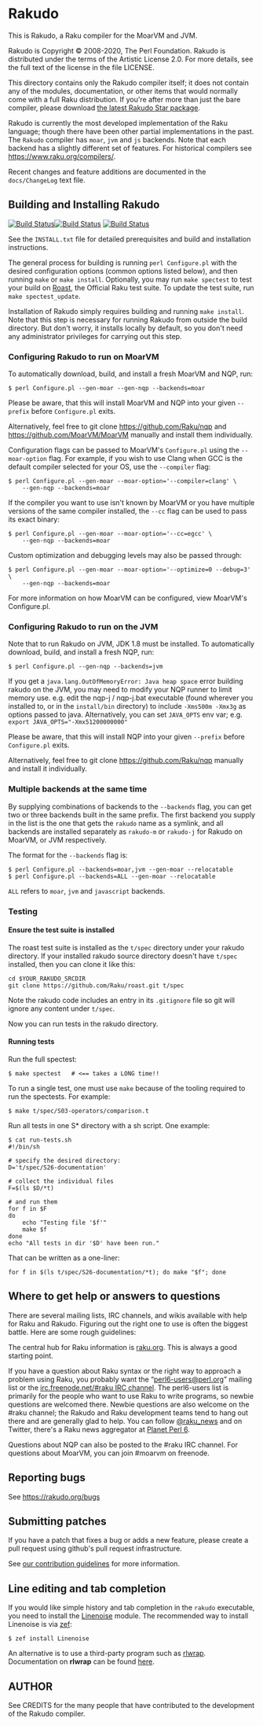 # Rakudo

This is Rakudo, a Raku compiler for the MoarVM and JVM.

Rakudo is Copyright © 2008-2020, The Perl Foundation. Rakudo
is distributed under the terms of the Artistic License 2.0. For more
details, see the full text of the license in the file LICENSE.

This directory contains only the Rakudo compiler itself; it
does not contain any of the modules, documentation, or other items
that would normally come with a full Raku distribution.  If you're
after more than just the bare compiler, please download [the latest
Rakudo Star package](http://rakudo.org/downloads/star).

Rakudo is currently the most developed implementation of the Raku
language; though there have been other partial implementations in the
past. The `Rakudo` compiler has `moar`, `jvm` and `js` backends. Note
that each backend has a slightly different set of features. For
historical compilers see https://www.raku.org/compilers/.

Recent changes and feature additions are documented in the `docs/ChangeLog`
text file.

## Building and Installing Rakudo

[![Build Status](https://circleci.com/gh/rakudo/rakudo.svg?style=shield)](https://circleci.com/gh/rakudo/rakudo)[![Build Status](https://travis-ci.org/rakudo/rakudo.svg?branch=master)](https://travis-ci.org/rakudo/rakudo) [![Build Status](https://ci.appveyor.com/api/projects/status/github/rakudo/rakudo?svg=true)](https://ci.appveyor.com/project/rakudo/rakudo/branch/master)

See the `INSTALL.txt` file for detailed prerequisites and build and
installation instructions.

The general process for building is running `perl Configure.pl` with
the desired configuration options (common options listed below), and
then running `make` or `make install`. Optionally, you may run
`make spectest` to test your build on [Roast](http://github.com/Raku/roast),
the Official Raku test suite. To update the test suite, run
`make spectest_update`.

Installation of Rakudo simply requires building and running `make install`.
Note that this step is necessary for running Rakudo from outside the build
directory. But don't worry, it installs locally by default, so you don't need
any administrator privileges for carrying out this step.

### Configuring Rakudo to run on MoarVM

To automatically download, build, and install a fresh MoarVM and NQP, run:

    $ perl Configure.pl --gen-moar --gen-nqp --backends=moar

Please be aware, that this will install MoarVM and NQP into your given
`--prefix` before `Configure.pl` exits.

Alternatively, feel free to git clone https://github.com/Raku/nqp and
https://github.com/MoarVM/MoarVM manually and install them individually.

Configuration flags can be passed to MoarVM's `Configure.pl` using the
`--moar-option` flag. For example, if you wish to use Clang when GCC is the
default compiler selected for your OS, use the `--compiler` flag:

    $ perl Configure.pl --gen-moar --moar-option='--compiler=clang' \
        --gen-nqp --backends=moar

If the compiler you want to use isn't known by MoarVM or you have multiple
versions of the same compiler installed, the `--cc` flag can be used to pass its
exact binary:

    $ perl Configure.pl --gen-moar --moar-option='--cc=egcc' \
        --gen-nqp --backends=moar

Custom optimization and debugging levels may also be passed through:

    $ perl Configure.pl --gen-moar --moar-option='--optimize=0 --debug=3' \
        --gen-nqp --backends=moar

For more information on how MoarVM can be configured, view MoarVM's
Configure.pl.

### Configuring Rakudo to run on the JVM

Note that to run Rakudo on JVM, JDK 1.8 must be installed. To automatically
download, build, and install a fresh NQP, run:

    $ perl Configure.pl --gen-nqp --backends=jvm

If you get a `java.lang.OutOfMemoryError: Java heap space` error building
rakudo on the JVM, you may need to modify your NQP runner to limit memory
use. e.g. edit the nqp-j / nqp-j.bat executable (found wherever you installed to, or in the
`install/bin` directory) to include `-Xms500m -Xmx3g` as options passed to java.
Alternatively, you can set `JAVA_OPTS` env var; e.g.
`export JAVA_OPTS="-Xmx51200000000"`

Please be aware, that this will install NQP into your given `--prefix`
before `Configure.pl` exits.

Alternatively, feel free to git clone https://github.com/Raku/nqp manually
and install it individually.

### Multiple backends at the same time

By supplying combinations of backends to the `--backends` flag, you
can get two or three backends built in the same prefix. The first
backend you supply in the list is the one that gets the `rakudo` name
as a symlink, and all backends are installed separately as
`rakudo-m` or `rakudo-j` for Rakudo on
MoarVM, or JVM respectively.

The format for the `--backends` flag is:

    $ perl Configure.pl --backends=moar,jvm --gen-moar --relocatable
    $ perl Configure.pl --backends=ALL --gen-moar --relocatable

`ALL` refers to `moar`, `jvm` and `javascript` backends.

### Testing

#### Ensure the test suite is installed

The roast test suite is installed as the `t/spec` directory
under your rakudo directory. If your installed rakudo
source directory doesn't have `t/spec` installed, then
you can clone it like this:

    cd $YOUR_RAKUDO_SRCDIR
    git clone https://github.com/Raku/roast.git t/spec

Note the rakudo code includes an entry in its `.gitignore` file
so git will ignore any content under `t/spec`.

Now you can run tests in the rakudo directory.

#### Running tests

Run the full spectest:

    $ make spectest   # <== takes a LONG time!!

To run a single test, one must use `make` because of the tooling required to
run the spectests.  For example:

    $ make t/spec/S03-operators/comparison.t

Run all tests in one S* directory with a sh script. One example:

    $ cat run-tests.sh
    #!/bin/sh

    # specify the desired directory:
    D='t/spec/S26-documentation'

    # collect the individual files
    F=$(ls $D/*t)

    # and run them
    for f in $F
    do
        echo "Testing file '$f'"
        make $f
    done
    echo "All tests in dir '$D' have been run."

That can be written as a one-liner:

    for f in $(ls t/spec/S26-documentation/*t); do make "$f"; done

## Where to get help or answers to questions

There are several mailing lists, IRC channels, and wikis available with
help for Raku and Rakudo. Figuring out the right one to use
is often the biggest battle. Here are some rough guidelines:

The central hub for Raku information is [raku.org](https://raku.org/).
This is always a good starting point.

If you have a question about Raku syntax or the right way to approach
a problem using Raku, you probably want the “perl6-users@perl.org”
mailing list or the [irc.freenode.net/#raku IRC
channel](https://webchat.freenode.net/?channels=#raku). The perl6-users
list is primarily for the people who want to use Raku to write
programs, so newbie questions are welcomed there.  Newbie questions
are also welcome on the #raku channel; the Rakudo and Raku
development teams tend to hang out there and are generally glad
to help.  You can follow [@raku_news](https://twitter.com/raku_news)
and on Twitter, there's a Raku news aggregator at
[Planet Perl 6](http://pl6anet.org/).

Questions about NQP can also be posted to the #raku IRC channel.
For questions about MoarVM, you can join #moarvm on freenode.

## Reporting bugs

See https://rakudo.org/bugs

## Submitting patches

If you have a patch that fixes a bug or adds a new feature, please
create a pull request using github's pull request infrastructure.

See [our contribution guidelines](https://github.com/rakudo/rakudo/blob/master/CONTRIBUTING.md) for more information.

## Line editing and tab completion

If you would like simple history and tab completion in the `rakudo` executable,
you need to install the [Linenoise](https://github.com/hoelzro/p6-linenoise) module.  The recommended way to install
Linenoise is via [zef](https://github.com/ugexe/zef):

    $ zef install Linenoise

An alternative is to use a third-party program such as [rlwrap](https://github.com/hanslub42/rlwrap). Documentation on **rlwrap** can be found [here](https://linux.die.net/man/1/rlwrap).

## AUTHOR

See CREDITS for the many people that have contributed
to the development of the Rakudo compiler.
